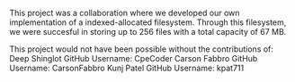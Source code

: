 This project was a collaboration where we developed our own implementation of a indexed-allocated filesystem. Through this filesystem, we were
succesful in storing up to 256 files with a total capacity of 67 MB.

This project would not have been possible without the contributions of:
Deep Shinglot           GitHub Username: CpeCoder
Carson Fabbro           GitHub Username: CarsonFabbro
Kunj Patel              GitHub Username: kpat711
